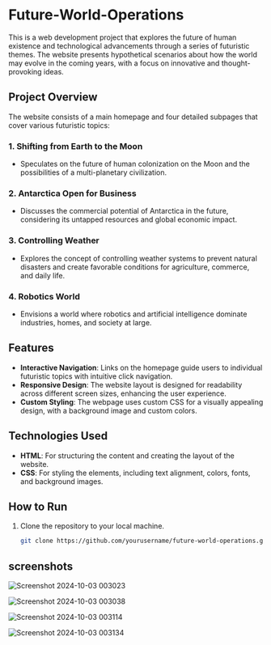 # Future-World-Operations

This is a web development project that explores the future of human existence and technological advancements through a series of futuristic themes. The website presents hypothetical scenarios about how the world may evolve in the coming years, with a focus on innovative and thought-provoking ideas.

## Project Overview

The website consists of a main homepage and four detailed subpages that cover various futuristic topics:

### 1. Shifting from Earth to the Moon
   - Speculates on the future of human colonization on the Moon and the possibilities of a multi-planetary civilization.

### 2. Antarctica Open for Business
   - Discusses the commercial potential of Antarctica in the future, considering its untapped resources and global economic impact.

### 3. Controlling Weather
   - Explores the concept of controlling weather systems to prevent natural disasters and create favorable conditions for agriculture, commerce, and daily life.

### 4. Robotics World
   - Envisions a world where robotics and artificial intelligence dominate industries, homes, and society at large.

## Features

- **Interactive Navigation**: Links on the homepage guide users to individual futuristic topics with intuitive click navigation.
- **Responsive Design**: The website layout is designed for readability across different screen sizes, enhancing the user experience.
- **Custom Styling**: The webpage uses custom CSS for a visually appealing design, with a background image and custom colors.
  
## Technologies Used

- **HTML**: For structuring the content and creating the layout of the website.
- **CSS**: For styling the elements, including text alignment, colors, fonts, and background images.

## How to Run

1. Clone the repository to your local machine.
   ```bash
   git clone https://github.com/yourusername/future-world-operations.git
## screenshots
![Screenshot 2024-10-03 003023](https://github.com/user-attachments/assets/84fd2878-40fb-4a64-a107-be7080a3c7a8)

![Screenshot 2024-10-03 003038](https://github.com/user-attachments/assets/9cafed8f-50f6-42d5-be91-f13fbea69b3e)

![Screenshot 2024-10-03 003114](https://github.com/user-attachments/assets/75f1f553-06f7-4a07-9d28-835822d2e1be)

![Screenshot 2024-10-03 003134](https://github.com/user-attachments/assets/ae8b2226-e6c1-429f-93ab-45a270512c33)




